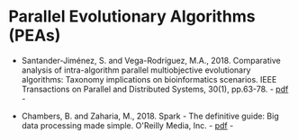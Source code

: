 # Parallel Evolutionary Algorithms (PEAs)

* Santander-Jiménez, S. and Vega-Rodríguez, M.A., 2018. Comparative analysis of intra-algorithm parallel multiobjective evolutionary algorithms: Taxonomy implications on bioinformatics scenarios. IEEE Transactions on Parallel and Distributed Systems, 30(1), pp.63-78. - [pdf](https://ieeexplore.ieee.org/abstract/document/8409336) -

* Chambers, B. and Zaharia, M., 2018. Spark - The definitive guide: Big data processing made simple. O'Reilly Media, Inc. - [pdf](http://shop.oreilly.com/product/0636920034957.do) -
